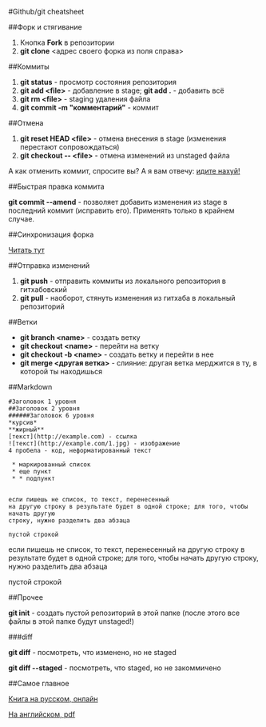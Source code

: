#Github/git cheatsheet

##Форк и стягивание

1. Кнопка **Fork** в репозитории
2. **git clone** <адрес своего форка из поля справа>

##Коммиты

1. **git status** - просмотр состояния репозитория
2. **git add \<file\>** - добавление в stage; **git add .** - добавить всё
3. **git rm \<file\>** - staging удаления файла
4. **git commit -m "комментарий"** - коммит

##Отмена

1. **git reset HEAD \<file\>** - отмена внесения в stage (изменения перестают сопровождаться)
2. **git checkout -- \<file\>** - отмена изменений из unstaged файла

А как отменить коммит, спросите вы? А я вам отвечу: [идите нахуй!](http://www.youtube.com/watch?v=V1REMGv3_Ns)

##Быстрая правка коммита

**git commit --amend** - позволяет добавить изменения из stage в последний коммит (исправить его). Применять только в крайнем случае.

##Синхронизация форка

[Читать тут](https://help.github.com/articles/syncing-a-fork/)

##Отправка изменений

1. **git push** - отправить коммиты из локального репозитория в гитхабовский
2. **git pull** - наоборот, стянуть изменения из гитхаба в локальный репозиторий

##Ветки

 * **git branch \<name\>** - создать ветку
 * **git checkout \<name\>** - перейти на ветку
 * **git checkout -b \<name\>** - создать ветку и перейти в нее
 * **git merge \<другая ветка\>** - слияние: другая ветка мерджится в ту, в которой ты находишься
 
##Markdown

    #Заголовок 1 уровня
    ##Заголовок 2 уровня
    ######Заголовок 6 уровня
    *курсив*
    **жирный**
    [текст](http://example.com) - ссылка
    ![текст](http://example.com/1.jpg) - изображение
    4 пробела - код, неформатированный текст
    
     * маркированный список
     * еще пункт
     * * подпункт
     
    
    если пишешь не список, то текст, перенесенный
    на другую строку в результате будет в одной строке; для того, чтобы начать другую
    строку, нужно разделить два абзаца
    
    пустой строкой
    
если пишешь не список, то текст, перенесенный
на другую строку в результате будет в одной строке; для того, чтобы начать другую
строку, нужно разделить два абзаца

пустой строкой

##Прочее

**git init** - создать пустой репозиторий в этой папке (после этого все файлы в этой папке будут unstaged!)

###diff

**git diff** - посмотреть, что изменено, но не staged

**git diff --staged** - посмотреть, что staged, но не закоммичено

##Самое главное

[Книга на русском, онлайн](http://git-scm.com/book/ru/v2)

[На английском, pdf](https://github.com/progit/progit2/releases/download/2.0.0/progit-2.0.0.pdf)
